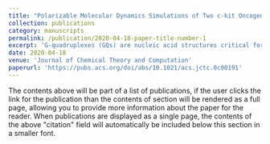 ```yaml
---
title: "Polarizable Molecular Dynamics Simulations of Two c-kit Oncogene Promoter G-Quadruplexes: Effect of Primary and Secondary Structure on Loop and Ion Sampling"
collection: publications
category: manuscripts
permalink: /publication/2020-04-18-paper-title-number-1
excerpt: 'G-quadruplexes (GQs) are nucleic acid structures critical for gene regulation and genomic stability, making them promising drug targets for diseases like leukemia and gastrointestinal stromal tumors. Using molecular dynamics simulations with nonpolarizable and polarizable force fields, we highlighted the importance of ion interactions, base substitutions, and structural dynamics in GQ stability, providing insights to guide the development of GQ-targeting therapeutics and importance of polarizability in modelling these structures.'
date: 2020-04-18
venue: 'Journal of Chemical Theory and Computation'
paperurl: 'https://pubs.acs.org/doi/abs/10.1021/acs.jctc.0c00191'
---
```


The contents above will be part of a list of publications, if the user clicks the link for the publication than the contents of section will be rendered as a full page, allowing you to provide more information about the paper for the reader. When publications are displayed as a single page, the contents of the above "citation" field will automatically be included below this section in a smaller font.
